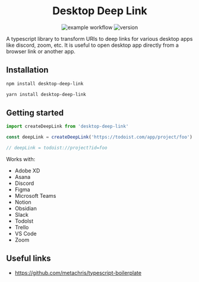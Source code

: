 <div align="center">

<h1>Desktop Deep Link</h1>

![example workflow](https://github.com/friedrith/desktop-deep-link/actions/workflows/validate.yml/badge.svg)
![version](https://img.shields.io/github/package-json/v/friedrith/desktop-deep-link)

</div>

A typescript library to transform URIs to deep links for various desktop apps like discord, zoom, etc.
It is useful to open desktop app directly from a browser link or another app.

## Installation

```bash
npm install desktop-deep-link

yarn install desktop-deep-link
```

## Getting started

```ts
import createDeepLink from 'desktop-deep-link'

const deepLink = createDeepLink('https://todoist.com/app/project/foo')

// deepLink = todoist://project?id=foo
```

Works with:

- Adobe XD
- Asana
- Discord
- Figma
- Microsoft Teams
- Notion
- Obsidian
- Slack
- TodoIst
- Trello
- VS Code
- Zoom

## Useful links

- https://github.com/metachris/typescript-boilerplate
